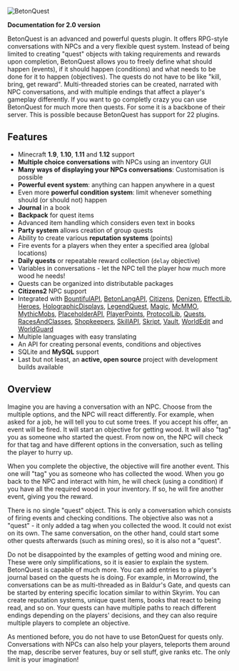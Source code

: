 ![BetonQuest](https://betonquest.pl/assets/logo.png)

**Documentation for 2.0 version**

BetonQuest is an advanced and powerful quests plugin. It offers RPG-style conversations with NPCs and a very flexible quest system. Instead of being limited to creating "quest" objects with taking requirements and rewards upon completion, BetonQuest allows you to freely define what should happen (events), if it should happen (conditions) and what needs to be done for it to happen (objectives). The quests do not have to be like "kill, bring, get reward". Multi-threaded stories can be created, narrated with NPC conversations, and with multiple endings that affect a player's gameplay differently. 
If you want to go completly crazy you can use BetonQuest for much more then quests. For some it is a backbone of their server. This is possible because BetonQuest has support for 22 plugins.

## Features

* Minecraft **1.9**, **1.10**, **1.11** and **1.12** support
* **Multiple choice conversations** with NPCs using an inventory GUI
* **Many ways of displaying your NPCs conversations**: Customisation is possible
* **Powerful event system**: anything can happen anywhere in a quest
* Even more **powerful condition system**: limit whenever something should (or should not) happen
* **Journal** in a book
* **Backpack** for quest items
* Advanced item handling which considers even text in books
* **Party system** allows creation of group quests
* Ability to create various **reputation systems** (points)
* Fire events for a players when they enter a specified area (global locations)
* **Daily quests** or repeatable reward collection (`delay` objective)
* Variables in conversations - let the NPC tell the player how much more wood he needs!
* Quests can be organized into distributable packages
* **Citizens2** NPC support
* Integrated with [BountifulAPI](https://www.spigotmc.org/resources/bountifulapi-1-8-1-13.1394/), [BetonLangAPI](https://github.com/Co0sh/BetonLangAPI), [Citizens](https://dev.bukkit.org/bukkit-plugins/citizens/), [Denizen](https://dev.bukkit.org/bukkit-plugins/denizen/), [EffectLib](https://dev.bukkit.org/bukkit-plugins/effectlib/), [Heroes](https://dev.bukkit.org/bukkit-plugins/heroes/), [HolographicDisplays](https://dev.bukkit.org/bukkit-plugins/holographic-displays/), [LegendQuest](https://dev.bukkit.org/bukkit-plugins/legendquest/), [Magic](https://dev.bukkit.org/bukkit-plugins/magic/), [McMMO](https://dev.bukkit.org/bukkit-plugins/mcmmo/), [MythicMobs](https://dev.bukkit.org/bukkit-plugins/mythicmobs/), [PlaceholderAPI](https://www.spigotmc.org/resources/placeholderapi.6245/), [PlayerPoints](https://dev.bukkit.org/bukkit-plugins/playerpoints/), [ProtocolLib](https://www.spigotmc.org/resources/protocollib.1997/), [Quests](https://dev.bukkit.org/bukkit-plugins/quests/), [RacesAndClasses](https://dev.bukkit.org/bukkit-plugins/racesandclasses/), [Shopkeepers](https://dev.bukkit.org/bukkit-plugins/shopkeepers/), [SkillAPI](https://dev.bukkit.org/bukkit-plugins/skillapi/), [Skript](https://dev.bukkit.org/bukkit-plugins/skript/), [Vault](https://dev.bukkit.org/bukkit-plugins/vault/), [WorldEdit](https://dev.bukkit.org/bukkit-plugins/worldedit/) and [WorldGuard](https://dev.bukkit.org/bukkit-plugins/worldguard/)
* Multiple languages with easy translating
* An API for creating personal events, conditions and objectives
* SQLite and **MySQL** support
* Last but not least, an **active, open source** project with development builds available

## Overview

Imagine you are having a conversation with an NPC. Choose from the multiple options, and the NPC will react differently. For example, when asked for a job, he will tell you to cut some trees. If you accept his offer, an event will be fired. It will start an objective for getting wood. It will also "tag" you as someone who started the quest. From now on, the NPC will check for that tag and have different options in the conversation, such as telling the player to hurry up.

When you complete the objective, the objective will fire another event. This one will "tag" you as someone who has collected the wood. When you go back to the NPC and interact with him, he will check (using a condition) if you have all the required wood in your inventory. If so, he will fire another event, giving you the reward.

There is no single "quest" object. This is only a conversation which consists of firing events and checking conditions. The objective also was not a "quest" - it only added a tag when you collected the wood. It could not exist on its own. The same conversation, on the other hand, could start some other quests afterwards (such as mining ores), so it is also not a "quest".

Do not be disappointed by the examples of getting wood and mining ore. These were only simplifications, so it is easier to explain the system. BetonQuest is capable of much more. You can add entries to a player's journal based on the quests he is doing. For example, in Morrowind, the conversations can be as multi-threaded as in Baldur's Gate, and quests can be started by entering specific location similar to within Skyrim. You can create reputation systems, unique quest items, books that react to being read, and so on. Your quests can have multiple paths to reach different endings depending on the players' decisions, and they can also require multiple players to complete an objective.

As mentioned before, you do not have to use BetonQuest for quests only. Conversations with NPCs can also help your players, teleports them around the map, describe server features, buy or sell stuff, give ranks etc. The only limit is your imagination!
